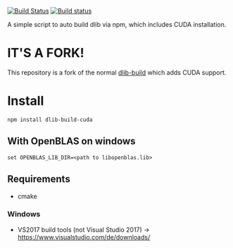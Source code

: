 [![Build Status](https://travis-ci.org/seesemichaelj/npm-dlib-build-cuda.svg?branch=master)](http://travis-ci.org/seesemichaelj/npm-dlib-build-cuda)
[![Build status](https://ci.appveyor.com/api/projects/status/hrn2w7mkyf912c5t/branch/master?svg=true)](https://ci.appveyor.com/project/seesemichaelj/npm-dlib-build-cuda/branch/master)

A simple script to auto build dlib via npm, which includes CUDA installation.

# IT'S A FORK! </ackbar>
This repository is a fork of the normal [dlib-build](https://github.com/justadudewhohacks/npm-dlib-build) which adds CUDA support.

# Install
```
npm install dlib-build-cuda
```

## With OpenBLAS on windows
```
set OPENBLAS_LIB_DIR=<path to libopenblas.lib>
```

## Requirements
- cmake

### Windows
- VS2017 build tools (not Visual Studio 2017) -> https://www.visualstudio.com/de/downloads/
